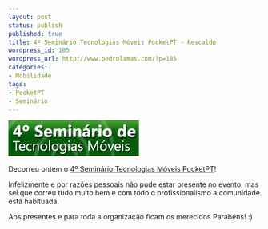 ```yaml
---
layout: post
status: publish
published: true
title: 4º Seminário Tecnologias Móveis PocketPT - Rescaldo
wordpress_id: 185
wordpress_url: http://www.pedrolamas.com/?p=185
categories:
- Mobilidade
tags:
- PocketPT
- Seminário
---
```

[![4º Seminário Tecnologias Móveis PocketPT](/wp-content/uploads/2008/05/seminario_pocketpt_2008.jpg "4º Seminário Tecnologias Móveis PocketPT")](http://www.mtechseminar.com/2008/)

Decorreu ontem o [4º Seminário Tecnologias Móveis PocketPT](/2008/05/06/4o-seminario-tecnologias-moveis-pocketpt/)!

Infelizmente e por razões pessoais não pude estar presente no evento, mas sei que correu tudo muito bem e com todo o profissionalismo a comunidade está habituada.

Aos presentes e para toda a organização ficam os merecidos Parabéns! :)
